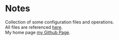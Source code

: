 # Notes
Collection of some configuration files and operations.  
All files are referenced [here](https://github.com/masonmsh/Notes/blob/master/note.md "note").  
My home page [my Github Page](https://masonmsh.github.io/ "https://masonmsh.github.io/").
